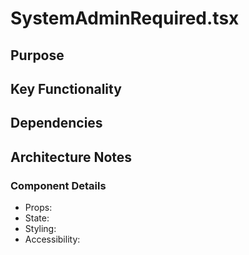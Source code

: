 # SystemAdminRequired.tsx

## Purpose

## Key Functionality

## Dependencies

## Architecture Notes

### Component Details
- Props: 
- State: 
- Styling: 
- Accessibility: 
